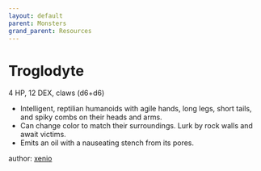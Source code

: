 ```yaml
---
layout: default
parent: Monsters
grand_parent: Resources
---
```


# Troglodyte
4 HP, 12 DEX, claws (d6+d6)
- Intelligent, reptilian humanoids with agile hands, long legs, short tails, and spiky combs on their heads and arms.
- Can change color to match their surroundings. Lurk by rock walls and await victims.
- Emits an oil with a nauseating stench from its pores.

author: [xenio](https://xenioinabottle.blogspot.com)
